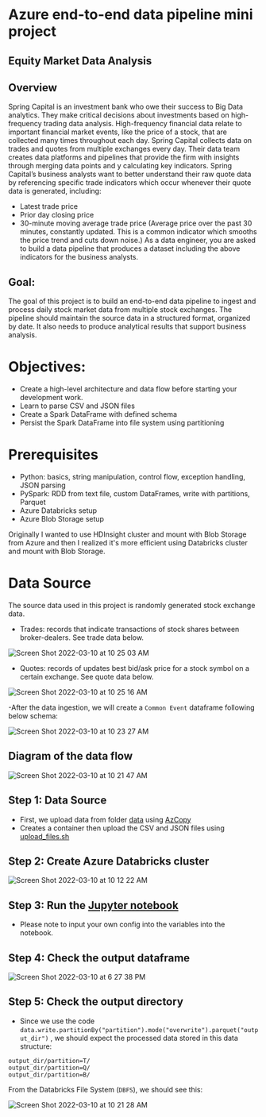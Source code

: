 # Azure end-to-end data pipeline mini project

## Equity Market Data Analysis

## Overview
Spring Capital is an investment bank who owe their success to Big Data analytics. They make critical decisions about investments based on high-frequency trading data analysis. High-frequency financial data relate to important financial market events, like the price of a stock, that are collected many times throughout each day.
Spring Capital collects data on trades and quotes from multiple exchanges every day. Their data team creates data platforms and pipelines that provide the firm with insights through merging data points and y calculating key indicators. Spring Capital’s business analysts want to better understand their raw quote data by referencing specific trade indicators which occur whenever their quote data is generated, including:
- Latest trade price
- Prior day closing price
- 30-minute moving average trade price (Average price over the past 30 minutes,
constantly updated. This is a common indicator which smooths the price trend and cuts down noise.)
As a data engineer, you are asked to build a data pipeline that produces a dataset including the above indicators for the business analysts.

## Goal:
The goal of this project is to build an end-to-end data pipeline to ingest and process daily stock market data from multiple stock exchanges. The pipeline should maintain the source data in a structured format, organized by date. It also needs to produce analytical results that support business analysis.

# Objectives:
- Create a high-level architecture and data flow before starting your development work.
- Learn to parse CSV and JSON files
- Create a Spark DataFrame with defined schema
- Persist the Spark DataFrame into file system using partitioning

# Prerequisites
- Python: basics, string manipulation, control flow, exception handling, JSON parsing
- PySpark: RDD from text file, custom DataFrames, write with partitions, Parquet
- Azure Databricks setup
- Azure Blob Storage setup

Originally I wanted to use HDInsight cluster and mount with Blob Storage from Azure and then I realized it's more efficient using Databricks cluster and mount with Blob Storage.

# Data Source
The source data used in this project is randomly generated stock exchange data.
- Trades: records that indicate transactions of stock shares between broker-dealers. See trade data below.

![Screen Shot 2022-03-10 at 10 25 03 AM](https://user-images.githubusercontent.com/70767722/157694493-524622c5-9f01-4fa1-a279-40b23bb42794.png)

- Quotes: records of updates best bid/ask price for a stock symbol on a certain exchange. See quote data below.

![Screen Shot 2022-03-10 at 10 25 16 AM](https://user-images.githubusercontent.com/70767722/157694537-4177d43e-b25e-42be-8662-c7d7aaf15be1.png)

-After the data ingestion, we will create a `Common Event` dataframe following below schema:

![Screen Shot 2022-03-10 at 10 23 27 AM](https://user-images.githubusercontent.com/70767722/157694121-91984caf-3b82-4e3e-b0d9-b9945b534620.png)

## Diagram of the data flow
![Screen Shot 2022-03-10 at 10 21 47 AM](https://user-images.githubusercontent.com/70767722/157693765-9709acf6-424f-4b2a-bef5-18b6cc4c45b9.png)

## Step 1: Data Source
- First, we upload data from folder [data](https://github.com/Andy-Pham-72/Azure-End-to-End-project-1/tree/master/data) using [AzCopy](https://docs.microsoft.com/en-us/azure/storage/common/storage-use-azcopy-v10?toc=/azure/storage/blobs/toc.json) 
- Creates a container then upload the CSV and JSON files using [upload_files.sh](https://github.com/Andy-Pham-72/Azure-End-to-End-project-1/blob/master/upload_files.sh)

## Step 2: Create Azure Databricks cluster

![Screen Shot 2022-03-10 at 10 12 22 AM](https://user-images.githubusercontent.com/70767722/157693600-46bbe945-7560-4b20-af8f-e964dd1512df.png)

## Step 3: Run the [Jupyter notebook](https://github.com/Andy-Pham-72/Azure-End-to-End-project-1/blob/master/notebook/data_ingestion.ipynb)
- Please note to input your own config into the variables into the notebook.

## Step 4: Check the output dataframe

![Screen Shot 2022-03-10 at 6 27 38 PM](https://user-images.githubusercontent.com/70767722/157772480-be572e42-63be-4db3-a8f2-601409154fba.png)


## Step 5: Check the output directory
- Since we use the code `data.write.partitionBy("partition").mode("overwrite").parquet("output_dir")` , we should expect the processed data stored in this data structure:
```
output_dir/partition=T/ 
output_dir/partition=Q/ 
output_dir/partition=B/
```

From the Databricks File System (`DBFS`), we should see this:

![Screen Shot 2022-03-10 at 10 21 28 AM](https://user-images.githubusercontent.com/70767722/157693694-c96a6ae5-6dfc-45ee-97f4-17e049126b74.png)

